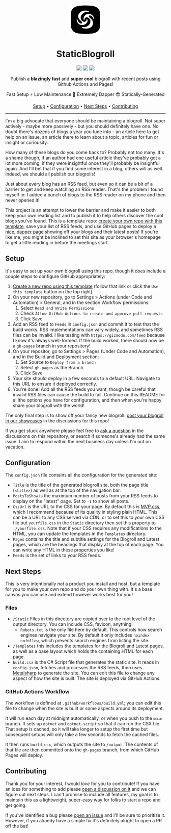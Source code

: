 <div align="center">

<img src="img/logo.png" width="100" alt="Warp" />
    
# StaticBlogroll

<a href="https://github.com/IanWold/StaticBlogroll/releases"><img src="https://img.shields.io/github/v/release/ianwold/staticblogroll?include_prereleases&style=for-the-badge&label=version" /></a>
<a href="https://github.com/IanWold/StaticBlogroll?tab=MIT-1-ov-file"><img src="https://img.shields.io/github/license/ianwold/staticblogroll?style=for-the-badge" /></a>
<a href="https://github.com/IanWold/StaticBlogroll/discussions/categories/showcase"><img src="https://img.shields.io/github/discussions-search?query=repo%3Aianwold%2Fstaticblogroll%20is%3Aopen%20category%3AShowcase&style=for-the-badge&label=blogrolls%20made" /></a>

Publish a **blazingly fast** and **super cool** blogroll with recent posts using Github Actions and Pages!

Fast Setup ⚡ Low Maintenance 💪 Extremely Dapper 😎 Statically-Generated

[Setup](#setup) •
[Configuration](#configuration) •
[Next Steps](#next-steps) •
[Contributing](#contributing)

</div>

---

I'm a big advocate that everyone should be maintaining a blogroll. Not super actively - maybe more passively - but you should definitely have one. No doubt there's dozens of blogs a year you tune into - an article here to get help on an issue, an article there to learn about a topic, articles for fun or insight or curiousity.

How many of these blogs do you come back to? Probably not too many. It's a shame though, if an author had one useful article they've probably got a lot more coming; if they were insightful once they'll probably be insightful again. And I'll bet that if you find some interest in a blog, others will as well. Indeed, we should all publish our blogrolls!

Just about every blog has an RSS feed, but even so it can be a bit of a barrier to get and keep watching an RSS reader. That's the problem I found myself in: I added a bunch of blogs to the RSS reader on my phone and then never opened it!

This project is an attempt to lower the barrier and make it easier to both keep your own reading list and to publish it to help others discover the cool blogs you've found. This is a template repo: [create your own repo with this template](https://github.com/new?template_name=StaticBlogroll&template_owner=IanWold), save your list of RSS feeds, and use GitHub pages to deploy a [nice, dapper page](https://ian.wold.guru/Blogroll/) showing off your blogs and their latest posts! If you're like me, you might be inclined to set this site as your browser's homepage to get a little reading in before the meetings start.

## Setup

It's easy to set up your own blogroll using this repo, though it does include a couple steps to configure GitHub appropriately:

1. [Create a new repo using this template](https://github.com/new?template_name=StaticBlogroll&template_owner=IanWold) (follow that link or click the `Use this template` button on the top right)
2. On your new repository, go to Settings > Actions (under Code and Automation) > General, and in the section Workflow permissions:
    1. Select `Read and Write Permissions`
    2. Check `Allow GitHub Actions to create and approve pull requests`
    3. Click Save
3. Add an RSS feed to `Feeds` in `config.json` and commit it to test that the build works. RSS implementations can vary widely, and sometimes RSS files can be invalid. I like testing with `https://gizmodo.com/feed` because I know it's always well-formed. If the build worked, there should now be a `gh-pages` branch in your repository!
4. On your repositor, go to Settings > Pages (Under Code and Automation), and in the Build and Deployment section:
    1. Set Source to `Deploy from a branch`
    2. Select `gh-pages` as the Branch
    3. Click Save
5. Your site should deploy in a few seconds to a default URL. Navigate to this URL to ensure it deployed correctly.
6. You're done! Add all the RSS feeds you want, though be careful that invalid RSS files can cause the build to fail. Continue on this README for al lthe options you have for configuration, and then when you're happy share your blogroll with the world!

The only final step is to show off your fancy new blogroll: [post your blogroll in our showcases](https://github.com/IanWold/StaticBlogroll/discussions/new?category=showcase) in the discussions for this repo!

If you get stuck anywhere please feel free to [ask a question](https://github.com/IanWold/StaticBlogroll/discussions/new?category=questions) in the discussions on this repository, or search if someone's already had the same issue. I aim to respond within the next business day unless I'm out on vacation.

## Configuration

The `config.json` file contains all the configuration for the generated site:

* `Title` is the title of the generated blogroll site, both the page title (`<title>`) as well as at the top of the navigation bar.
* `PostsToShow` is the maximum number of posts from your RSS feeds to display on the "latest" page. Set to `-1` to show all posts.
* `CssUrl` is the URL to the CSS for your page. By default this is [MVP.css](https://andybrewer.github.io/mvp/), which I recommend because of its quality in styling plain HTML. This can be a URL to any CSS served via CDN, or to set this to your own CSS file put `yourfile.css` in the `Static` directory then set this property to `./yourfile.css`. Note that if your CSS requires any modifications to the HTML, you can update the templates in the `Templates` directory.
* `Pages` contains the title and subtitle settings for the Blogroll and Latest pages, which are the headings that display at the top of each page. You can write any HTML in these properties you like!
* `Feeds` is the set of links to your RSS feeds.

## Next Steps

This is very intentionally _not_ a product you install and host, but a template for you to make your own repo and do your own thing with. It's a base canvas you can use and extend however works best for you!

### Files

* `/Static` Files in this directory are copied over to the root level of the output directory. You can include CSS, favicon, anything!
    * `Robots.txt` is the only file here by default. This controls how search engines navigate your site. By default it only includes `noindex nofollow`, which prevents search engines from listing the site.
* `/Templates` this includes the templates for the Blogroll and Latest pages, as well as a base layout which holds the containing HTML for each page.
* `build.csx` is the C# Script file that generates the static site. It reads in `config.json`, fetches and processes the RSS feeds, then uses [Metalsharp](https://github.com/IanWold/Metalsharp) to generate the site. You can edit this file to change any aspect of how the site is built. The site is deployed via GitHub Actions.

### GitHub Actions Workflow

The workflow is defined at `.github/workflows/build.yml`; you can edit this file to change when the site is built or some aspects around its deployment.

It will run each day at midnight automatically, or when you push to the `main` branch. It sets up `dotnet` and `dotnet-script` so that it can run the CSX file. That setup is cached, so it will take longer to setup the first time but subsequent setups will only take a few seconds to fetch the cached files.

It then runs `build.csx`, which outputs the site to `/output`. The contents of that file are then committed onto the `gh-pages` branch, from which GitHub Pages will deploy.

## Contributing

Thank you for your interest, I would _love_ for you to contribute! If you have an idea for something to add please [open a discussion on it](https://github.com/IanWold/StaticBlogroll/discussions/new?category=ideas) and we can figure out next steps. I can't promise to include all features, my goal is to maintain this as a lightweight, super-easy way for folks to start a repo and get going.

If you've identified a bug please [open an issue](https://github.com/IanWold/StaticBlogroll/issues/new?assignees=IanWold&labels=&projects=&template=bug_report.md&title=) and I'll be sure to prioritize it. However, if you alraedy have a simple fix it's definitely alright to open a PR off the bat!

